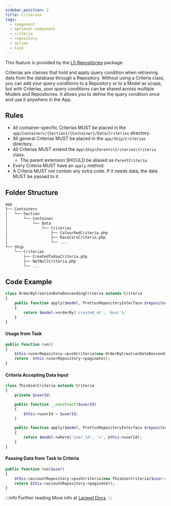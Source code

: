 ```yaml
---
sidebar_position: 2
title: Criterias
tags:
  - component
  - optional-component
  - criteria
  - repository
  - action
  - task
---
```


This feature is provided by the [L5 Repositories](https://github.com/andersao/l5-repository) package.

Criterias are classes that hold and apply query condition when retrieving data from the database through a Repository.
Without using a Criteria class, you can add your query conditions to a Repository or to a Model as scope,
but with Criterias, your query conditions can be shared across multiple Models and Repositories.
It allows you to define the query condition once and use it anywhere in the App.

## Rules

- All container-specific Criterias MUST be placed in the `app/Containers/{Section}/{Container}/Data/Criterias` directory.
- All general Criterias MUST be placed in the `app/Ship/Criterias` directory.
- All Criterias MUST extend the `App\Ship\Parents\Criterias\Criteria` class.
  - The parent extension SHOULD be aliased as `ParentCriteria`.
- Every Criteria MUST have an `apply` method.
- A Criteria MUST not contain any extra code. If it needs data, the data MUST be passed to it.

## Folder Structure

```markdown
app
├── Containers
│   └── Section
│       └── Container
│           └── Data
│               └── Criterias
│                   ├── ColourRedCriteria.php
│                   ├── RaceCarsCriteria.php
│                   └── ...
└── Ship
    └── Criterias
        ├── CreatedTodayCriteria.php
        ├── NotNullCriteria.php
        └── ...
```

## Code Example

```php
class OrderByCreationDateDescendingCriteria extends Criteria
{
    public function apply($model, PrettusRepositoryInterface $repository)
    {
        return $model->orderBy('created_at', 'desc');
    }
}
```

#### Usage from Task

```php
public function run()
{
    $this->userRepository->pushCriteria(new OrderByCreationDateDescendingCriteria());
    return  $this->userRepository->paginate();
}
```

#### Criteria Accepting Data Input

```php
class ThisUserCriteria extends Criteria
{
    private $userId;

    public function __construct($userId)
    {
        $this->userId = $userId;
    }

    public function apply($model, PrettusRepositoryInterface $repository)
    {
        return $model->where('user_id', '=', $this->userId);
    }
}
```

#### Passing Data from Task to Criteria

```php
public function run($user)
{
    $this->accountRepository->pushCriteria(new ThisUserCriteria($user->id));
    return $this->accountRepository->paginate();
}

```

:::info Further reading
More info at [Laravel Docs](https://github.com/andersao/l5-repository#create-a-criteria).
:::

